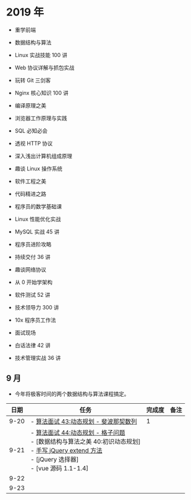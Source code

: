 # 2019 年

- 重学前端
- 数据结构与算法
- Linux 实战技能 100 讲
- Web 协议详解与抓包实战
- 玩转 Git 三剑客
- Nginx 核心知识 100 讲
- 编译原理之美
- 浏览器工作原理与实践
- SQL 必知必会
- 透视 HTTP 协议
- 深入浅出计算机组成原理
- 趣谈 Linux 操作系统
- 软件工程之美
- 代码精进之路
- 程序员的数学基础课
- Linux 性能优化实战
- MySQL 实战 45 讲
- 程序员进阶攻略
- 持续交付 36 讲
- 趣谈网络协议
- 从 0 开始学架构
- 软件测试 52 讲

- 技术领导力 300 讲
- 10x 程序员工作法
- 面试现场
- 白话法律 42 讲
- 技术管理实战 36 讲

## 9 月

- 今年将极客时间的两个数据结构与算法课程搞定。

| 日期 | 任务                                                                                                                                                                                                                 | 完成度 | 备注 |
| ---- | -------------------------------------------------------------------------------------------------------------------------------------------------------------------------------------------------------------------- | ------ | ---- |
| 9-20 | - [算法面试 43:动态规划 - 斐波那契数列](/algo/dynamic-program.html#斐波那契数列（fibonacci-sequence）) <br>                                                                                                          | 1      |      |
| 9-21 | - [算法面试 44:动态规划 - 格子问题](/algo/dynamic-program.html#格子问题)<br> - [数据结构与算法之美 40:初识动态规划] <br> - [手写 jQuery extend 方法](/f2e/jquery/1) <br> - [jQuery 选择器] <br> - [vue 源码 1.1-1.4] |        |      |
| 9-22 |                                                                                                                                                                                                                      |        |      |
| 9-23 |                                                                                                                                                                                                                      |        |      |
